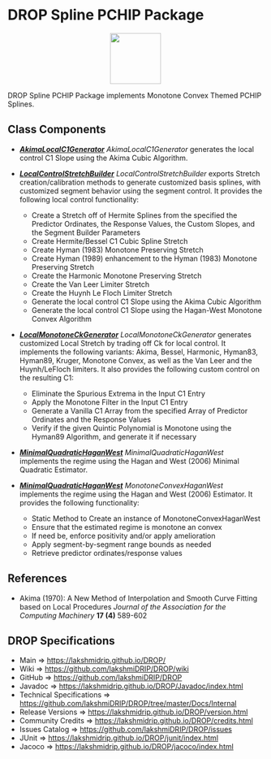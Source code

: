 # DROP Spline PCHIP Package

<p align="center"><img src="https://github.com/lakshmiDRIP/DROP/blob/master/DRIP_Logo.gif?raw=true" width="100"></p>

DROP Spline PCHIP Package implements Monotone Convex Themed PCHIP Splines.


## Class Components

 * [***AkimaLocalC1Generator***](https://github.com/lakshmiDRIP/DROP/tree/master/src/main/java/org/drip/spline/pchip/AkimaLocalC1Generator.java)
 <i>AkimaLocalC1Generator</i> generates the local control C1 Slope using the Akima Cubic Algorithm.

 * [***LocalControlStretchBuilder***](https://github.com/lakshmiDRIP/DROP/tree/master/src/main/java/org/drip/spline/pchip/LocalControlStretchBuilder.java)
 <i>LocalControlStretchBuilder</i> exports Stretch creation/calibration methods to generate customized basis
 splines, with customized segment behavior using the segment control. It provides the following local control
 functionality:
 	* Create a Stretch off of Hermite Splines from the specified the Predictor Ordinates, the Response
 		Values, the Custom Slopes, and the Segment Builder Parameters
 	* Create Hermite/Bessel C1 Cubic Spline Stretch
 	* Create Hyman (1983) Monotone Preserving Stretch
 	* Create Hyman (1989) enhancement to the Hyman (1983) Monotone Preserving Stretch
 	* Create the Harmonic Monotone Preserving Stretch
 	* Create the Van Leer Limiter Stretch
 	* Create the Huynh Le Floch Limiter Stretch
 	* Generate the local control C1 Slope using the Akima Cubic Algorithm
 	* Generate the local control C1 Slope using the Hagan-West Monotone Convex Algorithm

 * [***LocalMonotoneCkGenerator***](https://github.com/lakshmiDRIP/DROP/tree/master/src/main/java/org/drip/spline/pchip/LocalMonotoneCkGenerator.java)
 <i>LocalMonotoneCkGenerator</i> generates customized Local Stretch by trading off Ck for local control. It
 implements the following variants: Akima, Bessel, Harmonic, Hyman83, Hyman89, Kruger, Monotone Convex, as
 well as the Van Leer and the Huynh/LeFloch limiters. It also provides the following custom control on the
 resulting C1:
 	* Eliminate the Spurious Extrema in the Input C1 Entry
 	* Apply the Monotone Filter in the Input C1 Entry
 	* Generate a Vanilla C1 Array from the specified Array of Predictor Ordinates and the Response Values
 	* Verify if the given Quintic Polynomial is Monotone using the Hyman89 Algorithm, and generate it if
 		necessary

 * [***MinimalQuadraticHaganWest***](https://github.com/lakshmiDRIP/DROP/tree/master/src/main/java/org/drip/spline/pchip/MinimalQuadraticHaganWest.java)
 <i>MinimalQuadraticHaganWest</i> implements the regime using the Hagan and West (2006) Minimal Quadratic
 Estimator.

 * [***MinimalQuadraticHaganWest***](https://github.com/lakshmiDRIP/DROP/tree/master/src/main/java/org/drip/spline/pchip/MinimalQuadraticHaganWest.java)
 <i>MonotoneConvexHaganWest</i> implements the regime using the Hagan and West (2006) Estimator. It provides
 the following functionality:
 	* Static Method to Create an instance of MonotoneConvexHaganWest
 	* Ensure that the estimated regime is monotone an convex
 	* If need be, enforce positivity and/or apply amelioration
 	* Apply segment-by-segment range bounds as needed
 	* Retrieve predictor ordinates/response values


## References

 * Akima (1970): A New Method of Interpolation and Smooth Curve Fitting based on Local Procedures <i>Journal
 of the Association for the Computing Machinery</i> <b>17 (4)</b> 589-602


## DROP Specifications

 * Main                     => https://lakshmidrip.github.io/DROP/
 * Wiki                     => https://github.com/lakshmiDRIP/DROP/wiki
 * GitHub                   => https://github.com/lakshmiDRIP/DROP
 * Javadoc                  => https://lakshmidrip.github.io/DROP/Javadoc/index.html
 * Technical Specifications => https://github.com/lakshmiDRIP/DROP/tree/master/Docs/Internal
 * Release Versions         => https://lakshmidrip.github.io/DROP/version.html
 * Community Credits        => https://lakshmidrip.github.io/DROP/credits.html
 * Issues Catalog           => https://github.com/lakshmiDRIP/DROP/issues
 * JUnit                    => https://lakshmidrip.github.io/DROP/junit/index.html
 * Jacoco                   => https://lakshmidrip.github.io/DROP/jacoco/index.html

